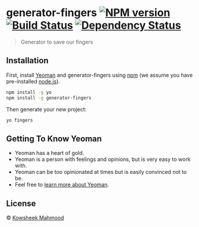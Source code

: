 # generator-fingers [![NPM version][npm-image]][npm-url] [![Build Status][travis-image]][travis-url] [![Dependency Status][daviddm-image]][daviddm-url]
> Generator to save our fingers

## Installation

First, install [Yeoman](http://yeoman.io) and generator-fingers using [npm](https://www.npmjs.com/) (we assume you have pre-installed [node.js](https://nodejs.org/)).

```bash
npm install -g yo
npm install -g generator-fingers
```

Then generate your new project:

```bash
yo fingers
```

## Getting To Know Yeoman

 * Yeoman has a heart of gold.
 * Yeoman is a person with feelings and opinions, but is very easy to work with.
 * Yeoman can be too opinionated at times but is easily convinced not to be.
 * Feel free to [learn more about Yeoman](http://yeoman.io/).

## License

 © [Kowsheek Mahmood]()


[npm-image]: https://badge.fury.io/js/generator-fingers.svg
[npm-url]: https://npmjs.org/package/generator-fingers
[travis-image]: https://travis-ci.org//generator-fingers.svg?branch=master
[travis-url]: https://travis-ci.org//generator-fingers
[daviddm-image]: https://david-dm.org//generator-fingers.svg?theme=shields.io
[daviddm-url]: https://david-dm.org//generator-fingers
